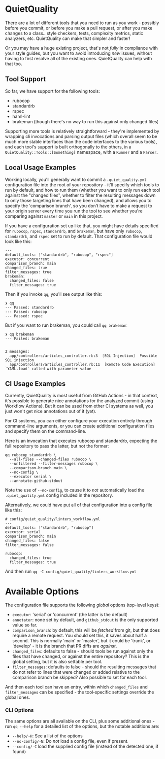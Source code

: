 # QuietQuality
There are a lot of different tools that you need to run as you work - possibly before you commit,
or before you make a pull request, or after you make changes to a class.. style checkers, tests,
complexity metrics, static analyzers, etc. QuietQuality can make that simpler and faster!

Or you may have a huge existing project, that's not _fully_ in compliance with your style guides,
but you want to avoid introducing _new_ issues, without having to first resolve all of the existing
ones. QuietQuality can help with that too.

## Tool Support
So far, we have support for the following tools:

* rubocop
* standardrb
* rspec
* haml-lint
* brakeman (though there's no way to run this against only changed files)

Supporting more tools is relatively straightforward - they're implemented by wrapping cli
invocations and parsing output files (which overall seem to be much more stable interfaces
than the code interfaces to the various tools), and each tool's support is built orthogonally
to the others, in a `QuietQuality::Tools::[Something]` namespace, with a `Runner` and a `Parser`.

## Local Usage Examples
Working locally, you'll generally want to commit a `.quiet_quality.yml` configuration file into
the root of your repository - it'll specify which tools to run by default, and how to run them
(whether you want to only run each tool against the "changed files", whether to filter the
resulting messages down to only those targeting lines that have been changed), and allows you to
specify the 'comparison branch', so you don't have to make a request to your origin server every
time you run the tool to see whether you're comparing against `master` or `main` in this project.

If you have a configuration set up like that, you might have details specified for `rubocop`,
`rspec`, `standardrb`, and `brakeman`, but have only `rubocop`, `standardrb`, and `rspec` set
to run by default. That configuration file would look like this:

```
---
default_tools: ["standardrb", "rubocop", "rspec"]
executor: concurrent
comparison_branch: main
changed_files: true
filter_messages: true
brakeman:
  changed_files: false
  filter_messages: true
```

Then if you invoke `qq`, you'll see output like this:

```
❯ qq
--- Passed: standardrb
--- Passed: rubocop
--- Passed: rspec
```

But if you want to run brakeman, you could call `qq brakeman`:

```
❯ qq brakeman
--- Failed: brakeman


2 messages:
  app/controllers/articles_controller.rb:3  [SQL Injection]  Possible SQL injection
  app/controllers/articles_controller.rb:11  [Remote Code Execution]  `YAML.load` called with parameter value

```

## CI Usage Examples
Currently, QuietQuality is most useful from GitHub Actions - in that context, it's possible to
generate nice annotations for the analyzed commit (using Workflow Actions). But it can be used
from other CI systems as well, you just won't get nice annotations out of it (yet).

For CI systems, you can either configure your execution entirely through command-line arguments,
or you can create additional configuration files and specify them on the command-line.

Here is an invocation that executes rubocop and standardrb, expecting the full repository to pass
the latter, but not the former:

```
qq rubocop standardrb \
  --all-files --changed-files rubocop \
  --unfiltered --filter-messages rubocop \
  --comparison-branch main \
  --no-config \
  --executor serial \
  --annotate-github-stdout
```

Note the use of `--no-config`, to cause it to _not_ automatically load the `.quiet_quality.yml`
config included in the repository.

Alternatively, we could have put all of that configuration into a config file like this:

```
# config/quiet_quality/linters_workflow.yml
---
default_tools: ["standardrb", "rubocop"]
executor: serial
comparison_branch: main
changed_files: false
filter_messages: false

rubocop:
  changed_files: true
  filter_messages: true
```

And then run `qq -C config/quiet_quality/linters_workflow.yml`

# Available Options
The configuration file supports the following _global_ options (top-level keys):
* `executor`: 'serial' or 'concurrent' (the latter is the default)
* `annotator`: none set by default, and `github_stdout` is the only supported value so far.
* `comparison_branch`: by default, this will be _fetched_ from git, but that does require a remote
  request. You should set this, it saves about half a second. This is normally 'main' or 'master',
  but it could be 'trunk', or 'develop' - it is the branch that PR diffs are _against_.
* `changed_files`: defaults to false - should tools be run against only the files that have changed,
  or against the entire repository? This is the global setting, but it is also settable per tool.
* `filter_messages`: defaults to false - should the resulting messages that do not refer to lines
  that were changed or added relative to the comparison branch be skipped? Also possible to set
  for each tool.

And then each tool can have an entry, within which `changed_files` and `filter_messages` can be
specified - the tool-specific settings override the global ones.

### CLI Options
The same options are all available on the CLI, plus some additional ones - run `qq --help` for a
detailed list of the options, but the notable additions are:

* `--help/-H`: See a list of the options
* `--no-config/-N`: Do _not_ load a config file, even if present.
* `--config/-C` load the supplied config file (instead of the detected one, if found)
